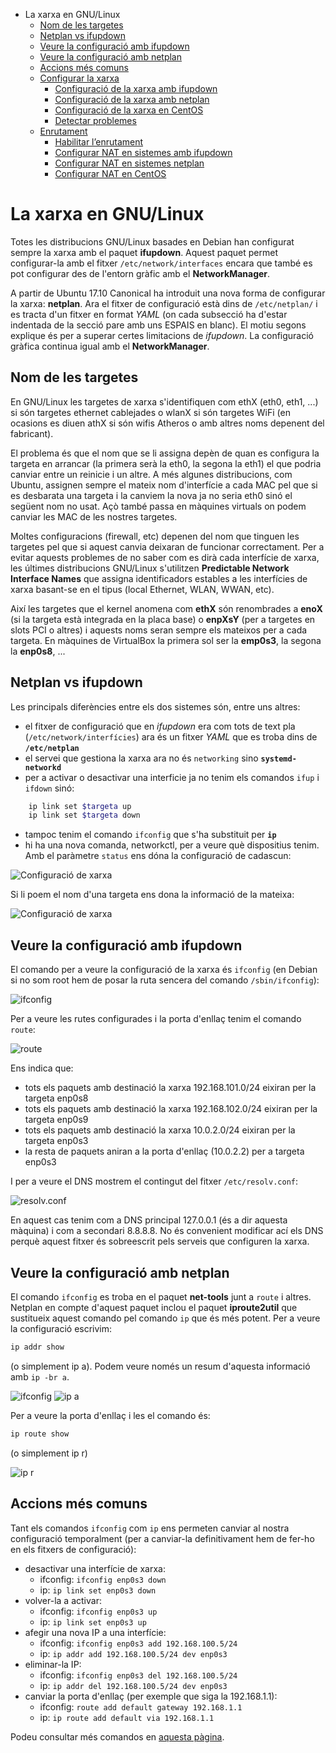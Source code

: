 - La xarxa en GNU/Linux
  - [Nom de les targetes](#nom-de-les-targetes)
  - [Netplan vs ifupdown](#netplan-vs-ifupdown)
  - [Veure la configuració amb ifupdown](#veure-la-configuraci%C3%B3-amb-ifupdown)
  - [Veure la configuració amb netplan](#veure-la-configuraci%C3%B3-amb-netplan)
  - [Accions més comuns](#accions-m%C3%A9s-comuns)
  - [Configurar la xarxa](./config.md#configurar-la-xarxa)
    - [Configuració de la xarxa amb ifupdown](./config.md#configuraci%C3%B3-de-la-xarxa-amb-ifupdown)
    - [Configuració de la xarxa amb netplan](./config.md#configuraci%C3%B3-de-la-xarxa-amb-netplan)
    - [Configuració de la xarxa en CentOS](./config.md#configuraci%C3%B3-de-la-xarxa-en-centos)
    - [Detectar problemes](./config.md#detectar-problemes)
  - [Enrutament](./enrutament.md#enrutament)
    - [Habilitar l’enrutament](./enrutament.md#habilitar-lenrutament)
    - [Configurar NAT en sistemes amb ifupdown](./enrutament.md#configurar-nat-en-sistemes-amb-ifupdown)
    - [Configurar NAT en sistemes netplan](./enrutament.md#configurar-nat-en-sistemes-netplan)
    - [Configurar NAT en CentOS](./enrutament.md#configurar-nat-en-centos)

# La xarxa en GNU/Linux
Totes les distribucions GNU/Linux basades en Debian han configurat sempre la xarxa amb el paquet **ifupdown**. Aquest paquet permet configurar-la amb el fitxer `/etc/network/interfaces` encara que també es pot configurar des de l'entorn gràfic amb el **NetworkManager**.

A partir de Ubuntu 17.10 Canonical ha introduit una nova forma de configurar la xarxa: **netplan**. Ara el fitxer de configuració està dins de `/etc/netplan/` i es tracta d'un fitxer en format _YAML_ (on cada subsecció ha d'estar indentada de la secció pare amb uns ESPAIS en blanc). El motiu segons explique és per a superar certes limitacions de _ifupdown_.
La configuració gràfica continua igual amb el **NetworkManager**.

## Nom de les targetes
En GNU/Linux les targetes de xarxa s'identifiquen com ethX (eth0, eth1, ...) si són targetes ethernet cablejades o wlanX si són targetes WiFi (en ocasions es diuen athX si són wifis Atheros o amb altres noms depenent del fabricant).

El problema és que el nom que se li assigna depèn de quan es configura la targeta en arrancar (la primera serà la eth0, la segona la eth1) el que podria canviar entre un reinicie i un altre. A més algunes distribucions, com Ubuntu, assignen sempre el mateix nom d'interfície a cada MAC pel que si es desbarata una targeta i la canviem la nova ja no seria eth0 sinó el següent nom no usat. Açò també passa en màquines virtuals on podem canviar les MAC de les nostres targetes.

Moltes configuracions (firewall, etc) depenen del nom que tinguen les targetes pel que si aquest canvia deixaran de funcionar correctament. Per a evitar aquests problemes de no saber com es dirà cada interfície de xarxa, les últimes distribucions GNU/Linux s'utilitzen **Predictable Network Interface Names** que assigna identificadors estables a les interfícies de xarxa basant-se en el tipus (local Ethernet, WLAN, WWAN, etc).

Així les targetes que el kernel anomena com **ethX** són renombrades a **enoX** (si la targeta està integrada en la placa base) o **enpXsY** (per a targetes en slots PCI o altres) i aquests noms seran sempre els mateixos per a cada targeta. En màquines de VirtualBox la primera sol ser la **emp0s3**, la segona la **enp0s8**, ...

## Netplan vs ifupdown
Les principals diferències entre els dos sistemes són, entre uns altres:
* el fitxer de configuració que en _ifupdown_ era com tots de text pla (`/etc/network/interfícies`) ara és un fitxer _YAML_ que es troba dins de **`/etc/netplan`**
* el servei que gestiona la xarxa ara no és `networking` sino **`systemd-networkd`**
* per a activar o desactivar una interficie ja no tenim els comandos `ifup` i `ifdown` sinó:
```bash
    ip link set $targeta up
    ip link set $targeta down
```
* tampoc tenim el comando `ifconfig` que s'ha substituit per **`ip`**
* hi ha una nova comanda, networkctl, per a veure què dispositius tenim. Amb el paràmetre `status` ens dóna la configuració de cadascun:

![Configuració de xarxa](./img/Ubuntu18-xarxa-04.png)

Si li poem el nom d'una targeta ens dona la informació de la mateixa:

![Configuració de xarxa](./img/Ubuntu18-xarxa-05.png)

## Veure la configuració amb ifupdown
El comando per a veure la configuració de la xarxa és `ifconfig` (en Debian si no som root hem de posar la ruta sencera del comando `/sbin/ifconfig`):

![ifconfig](./img/ifconfig3.png)

Per a veure les rutes configurades i la porta d'enllaç tenim el comando `route`:

![route](./img/route.png)

Ens indica que:
* tots els paquets amb destinació la xarxa 192.168.101.0/24 eixiran per la targeta enp0s8
* tots els paquets amb destinació la xarxa 192.168.102.0/24 eixiran per la targeta enp0s9
* tots els paquets amb destinació la xarxa 10.0.2.0/24 eixiran per la targeta enp0s3
* la resta de paquets aniran a la porta d'enllaç (10.0.2.2) per a targeta enp0s3

I per a veure el DNS mostrem el contingut del fitxer `/etc/resolv.conf`:

![resolv.conf](./img/resolv.png)

En aquest cas tenim com a DNS principal 127.0.0.1 (és a dir aquesta màquina) i com a secondari 8.8.8.8. No és convenient modificar ací els DNS perquè aquest fitxer és sobreescrit pels serveis que configuren la xarxa.

## Veure la configuració amb netplan
El comando `ifconfig` es troba en el paquet **net-tools** junt a `route` i altres. Netplan en compte d'aquest paquet inclou el paquet **iproute2util** que sustitueix aquest comando pel comando `ip` que és més potent. Per a veure la configuració escrivim:
```bash
ip addr show
```
(o simplement ip a). Podem veure només un resum d'aquesta informació amb `ip -br a`.

![ifconfig](./img/ifconfig.png)
![ip a](./img/ip.png)

Per a veure la porta d'enllaç i les el comando és:
```bash
ip route show
```
(o simplement ip r)

![ip r](./img/ip-r.png)

## Accions més comuns
Tant els comandos `ifconfig` com `ip` ens permeten canviar al nostra configuració temporalment (per a canviar-la definitivament hem de fer-ho en els fitxers de configuració):
* desactivar una interfície de xarxa:
  * ifconfig: `ifconfig enp0s3 down`
  * ip: `ip link set enp0s3 down`
* volver-la a activar:
  * ifconfig: `ifconfig enp0s3 up`
  * ip: `ip link set enp0s3 up`
* afegir una nova IP a una interfície:
  * ifconfig: `ifconfig enp0s3 add 192.168.100.5/24`
  * ip: `ip addr add 192.168.100.5/24 dev enp0s3`
* eliminar-la IP:
  * ifconfig: `ifconfig enp0s3 del 192.168.100.5/24`
  * ip: `ip addr del 192.168.100.5/24 dev enp0s3`
* canviar la porta d'enllaç (per exemple que siga la 192.168.1.1):
  * ifconfig: `route add default gateway 192.168.1.1`
  * ip: `ip route add default via 192.168.1.1`

Podeu consultar més comandos en [aquesta pàgina](https://www.tecmint.com/ifconfig-vs-ip-command-comparing-network-configuration/).
